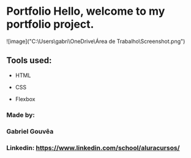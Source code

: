 # Portfolio Hello, welcome to my portfolio project.

![image]("C:\Users\gabri\OneDrive\Área de Trabalho\Screenshot.png")

## Tools used:

* HTML

* CSS

* Flexbox

### Made by:

### Gabriel Gouvêa

### Linkedin: https://www.linkedin.com/school/aluracursos/
